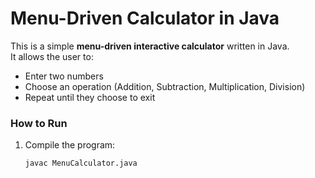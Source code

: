 # Menu-Driven Calculator in Java

This is a simple **menu-driven interactive calculator** written in Java.  
It allows the user to:
- Enter two numbers
- Choose an operation (Addition, Subtraction, Multiplication, Division)
- Repeat until they choose to exit

### How to Run
1. Compile the program:
   ```bash
   javac MenuCalculator.java